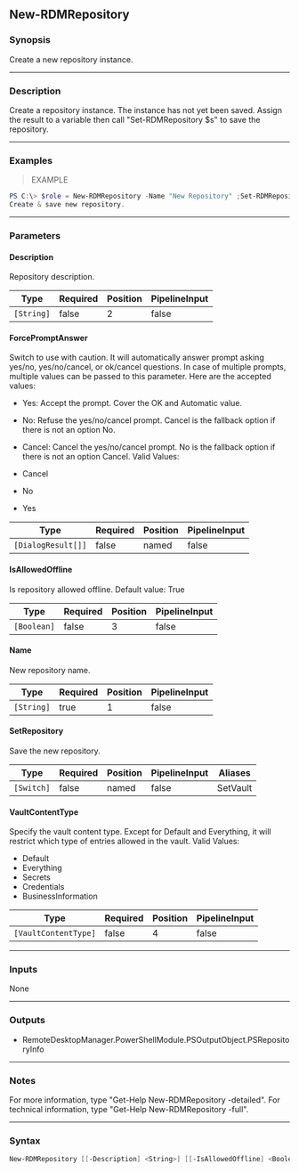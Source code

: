New-RDMRepository
-----------------

### Synopsis
Create a new repository instance.

---

### Description

Create a repository instance. The instance has not yet been saved. Assign the result to a variable then call "Set-RDMRepository $s" to save the repository.

---

### Examples
> EXAMPLE

```PowerShell
PS C:\> $role = New-RDMRepository -Name "New Repository" ;Set-RDMRepository $role
Create & save new repository.
```

---

### Parameters
#### **Description**
Repository description.

|Type      |Required|Position|PipelineInput|
|----------|--------|--------|-------------|
|`[String]`|false   |2       |false        |

#### **ForcePromptAnswer**
Switch to use with caution. It will automatically answer prompt asking yes/no, yes/no/cancel, or ok/cancel questions. In case of multiple prompts, multiple values can be passed to this parameter. Here are the accepted values:
* Yes: Accept the prompt. Cover the OK and Automatic value.
* No: Refuse the yes/no/cancel prompt. Cancel is the fallback option if there is not an option No.
* Cancel: Cancel the yes/no/cancel prompt. No is the fallback option if there is not an option Cancel.
Valid Values:

* Cancel
* No
* Yes

|Type              |Required|Position|PipelineInput|
|------------------|--------|--------|-------------|
|`[DialogResult[]]`|false   |named   |false        |

#### **IsAllowedOffline**
Is repository allowed offline. Default value: True

|Type       |Required|Position|PipelineInput|
|-----------|--------|--------|-------------|
|`[Boolean]`|false   |3       |false        |

#### **Name**
New repository name.

|Type      |Required|Position|PipelineInput|
|----------|--------|--------|-------------|
|`[String]`|true    |1       |false        |

#### **SetRepository**
Save the new repository.

|Type      |Required|Position|PipelineInput|Aliases |
|----------|--------|--------|-------------|--------|
|`[Switch]`|false   |named   |false        |SetVault|

#### **VaultContentType**
Specify the vault content type. Except for Default and Everything, it will restrict which type of entries allowed in the vault.
Valid Values:

* Default
* Everything
* Secrets
* Credentials
* BusinessInformation

|Type                |Required|Position|PipelineInput|
|--------------------|--------|--------|-------------|
|`[VaultContentType]`|false   |4       |false        |

---

### Inputs
None

---

### Outputs
* RemoteDesktopManager.PowerShellModule.PSOutputObject.PSRepositoryInfo

---

### Notes
For more information, type "Get-Help New-RDMRepository -detailed". For technical information, type "Get-Help New-RDMRepository -full".

---

### Syntax
```PowerShell
New-RDMRepository [[-Description] <String>] [[-IsAllowedOffline] <Boolean>] [-Name] <String> [[-VaultContentType] <Default | Everything | Secrets | Credentials | BusinessInformation>] [-SetRepository] [-ForcePromptAnswer <Cancel | No | Yes>] [<CommonParameters>]
```

